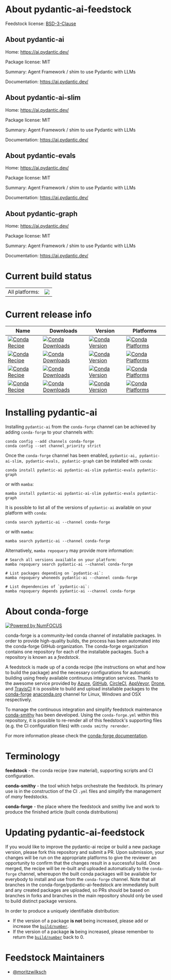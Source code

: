 About pydantic-ai-feedstock
===========================

Feedstock license: [BSD-3-Clause](https://github.com/conda-forge/pydantic_ai-feedstock/blob/main/LICENSE.txt)


About pydantic-ai
-----------------

Home: https://ai.pydantic.dev/

Package license: MIT

Summary: Agent Framework / shim to use Pydantic with LLMs

Documentation: https://ai.pydantic.dev/

About pydantic-ai-slim
----------------------

Home: https://ai.pydantic.dev/

Package license: MIT

Summary: Agent Framework / shim to use Pydantic with LLMs

Documentation: https://ai.pydantic.dev/

About pydantic-evals
--------------------

Home: https://ai.pydantic.dev/

Package license: MIT

Summary: Agent Framework / shim to use Pydantic with LLMs

Documentation: https://ai.pydantic.dev/

About pydantic-graph
--------------------

Home: https://ai.pydantic.dev/

Package license: MIT

Summary: Agent Framework / shim to use Pydantic with LLMs

Documentation: https://ai.pydantic.dev/

Current build status
====================


<table><tr><td>All platforms:</td>
    <td>
      <a href="https://dev.azure.com/conda-forge/feedstock-builds/_build/latest?definitionId=24845&branchName=main">
        <img src="https://dev.azure.com/conda-forge/feedstock-builds/_apis/build/status/pydantic_ai-feedstock?branchName=main">
      </a>
    </td>
  </tr>
</table>

Current release info
====================

| Name | Downloads | Version | Platforms |
| --- | --- | --- | --- |
| [![Conda Recipe](https://img.shields.io/badge/recipe-pydantic--ai-green.svg)](https://anaconda.org/conda-forge/pydantic-ai) | [![Conda Downloads](https://img.shields.io/conda/dn/conda-forge/pydantic-ai.svg)](https://anaconda.org/conda-forge/pydantic-ai) | [![Conda Version](https://img.shields.io/conda/vn/conda-forge/pydantic-ai.svg)](https://anaconda.org/conda-forge/pydantic-ai) | [![Conda Platforms](https://img.shields.io/conda/pn/conda-forge/pydantic-ai.svg)](https://anaconda.org/conda-forge/pydantic-ai) |
| [![Conda Recipe](https://img.shields.io/badge/recipe-pydantic--ai--slim-green.svg)](https://anaconda.org/conda-forge/pydantic-ai-slim) | [![Conda Downloads](https://img.shields.io/conda/dn/conda-forge/pydantic-ai-slim.svg)](https://anaconda.org/conda-forge/pydantic-ai-slim) | [![Conda Version](https://img.shields.io/conda/vn/conda-forge/pydantic-ai-slim.svg)](https://anaconda.org/conda-forge/pydantic-ai-slim) | [![Conda Platforms](https://img.shields.io/conda/pn/conda-forge/pydantic-ai-slim.svg)](https://anaconda.org/conda-forge/pydantic-ai-slim) |
| [![Conda Recipe](https://img.shields.io/badge/recipe-pydantic--evals-green.svg)](https://anaconda.org/conda-forge/pydantic-evals) | [![Conda Downloads](https://img.shields.io/conda/dn/conda-forge/pydantic-evals.svg)](https://anaconda.org/conda-forge/pydantic-evals) | [![Conda Version](https://img.shields.io/conda/vn/conda-forge/pydantic-evals.svg)](https://anaconda.org/conda-forge/pydantic-evals) | [![Conda Platforms](https://img.shields.io/conda/pn/conda-forge/pydantic-evals.svg)](https://anaconda.org/conda-forge/pydantic-evals) |
| [![Conda Recipe](https://img.shields.io/badge/recipe-pydantic--graph-green.svg)](https://anaconda.org/conda-forge/pydantic-graph) | [![Conda Downloads](https://img.shields.io/conda/dn/conda-forge/pydantic-graph.svg)](https://anaconda.org/conda-forge/pydantic-graph) | [![Conda Version](https://img.shields.io/conda/vn/conda-forge/pydantic-graph.svg)](https://anaconda.org/conda-forge/pydantic-graph) | [![Conda Platforms](https://img.shields.io/conda/pn/conda-forge/pydantic-graph.svg)](https://anaconda.org/conda-forge/pydantic-graph) |

Installing pydantic-ai
======================

Installing `pydantic-ai` from the `conda-forge` channel can be achieved by adding `conda-forge` to your channels with:

```
conda config --add channels conda-forge
conda config --set channel_priority strict
```

Once the `conda-forge` channel has been enabled, `pydantic-ai, pydantic-ai-slim, pydantic-evals, pydantic-graph` can be installed with `conda`:

```
conda install pydantic-ai pydantic-ai-slim pydantic-evals pydantic-graph
```

or with `mamba`:

```
mamba install pydantic-ai pydantic-ai-slim pydantic-evals pydantic-graph
```

It is possible to list all of the versions of `pydantic-ai` available on your platform with `conda`:

```
conda search pydantic-ai --channel conda-forge
```

or with `mamba`:

```
mamba search pydantic-ai --channel conda-forge
```

Alternatively, `mamba repoquery` may provide more information:

```
# Search all versions available on your platform:
mamba repoquery search pydantic-ai --channel conda-forge

# List packages depending on `pydantic-ai`:
mamba repoquery whoneeds pydantic-ai --channel conda-forge

# List dependencies of `pydantic-ai`:
mamba repoquery depends pydantic-ai --channel conda-forge
```


About conda-forge
=================

[![Powered by
NumFOCUS](https://img.shields.io/badge/powered%20by-NumFOCUS-orange.svg?style=flat&colorA=E1523D&colorB=007D8A)](https://numfocus.org)

conda-forge is a community-led conda channel of installable packages.
In order to provide high-quality builds, the process has been automated into the
conda-forge GitHub organization. The conda-forge organization contains one repository
for each of the installable packages. Such a repository is known as a *feedstock*.

A feedstock is made up of a conda recipe (the instructions on what and how to build
the package) and the necessary configurations for automatic building using freely
available continuous integration services. Thanks to the awesome service provided by
[Azure](https://azure.microsoft.com/en-us/services/devops/), [GitHub](https://github.com/),
[CircleCI](https://circleci.com/), [AppVeyor](https://www.appveyor.com/),
[Drone](https://cloud.drone.io/welcome), and [TravisCI](https://travis-ci.com/)
it is possible to build and upload installable packages to the
[conda-forge](https://anaconda.org/conda-forge) [anaconda.org](https://anaconda.org/)
channel for Linux, Windows and OSX respectively.

To manage the continuous integration and simplify feedstock maintenance
[conda-smithy](https://github.com/conda-forge/conda-smithy) has been developed.
Using the ``conda-forge.yml`` within this repository, it is possible to re-render all of
this feedstock's supporting files (e.g. the CI configuration files) with ``conda smithy rerender``.

For more information please check the [conda-forge documentation](https://conda-forge.org/docs/).

Terminology
===========

**feedstock** - the conda recipe (raw material), supporting scripts and CI configuration.

**conda-smithy** - the tool which helps orchestrate the feedstock.
                   Its primary use is in the construction of the CI ``.yml`` files
                   and simplify the management of *many* feedstocks.

**conda-forge** - the place where the feedstock and smithy live and work to
                  produce the finished article (built conda distributions)


Updating pydantic-ai-feedstock
==============================

If you would like to improve the pydantic-ai recipe or build a new
package version, please fork this repository and submit a PR. Upon submission,
your changes will be run on the appropriate platforms to give the reviewer an
opportunity to confirm that the changes result in a successful build. Once
merged, the recipe will be re-built and uploaded automatically to the
`conda-forge` channel, whereupon the built conda packages will be available for
everybody to install and use from the `conda-forge` channel.
Note that all branches in the conda-forge/pydantic-ai-feedstock are
immediately built and any created packages are uploaded, so PRs should be based
on branches in forks and branches in the main repository should only be used to
build distinct package versions.

In order to produce a uniquely identifiable distribution:
 * If the version of a package **is not** being increased, please add or increase
   the [``build/number``](https://docs.conda.io/projects/conda-build/en/latest/resources/define-metadata.html#build-number-and-string).
 * If the version of a package **is** being increased, please remember to return
   the [``build/number``](https://docs.conda.io/projects/conda-build/en/latest/resources/define-metadata.html#build-number-and-string)
   back to 0.

Feedstock Maintainers
=====================

* [@moritzwilksch](https://github.com/moritzwilksch/)


